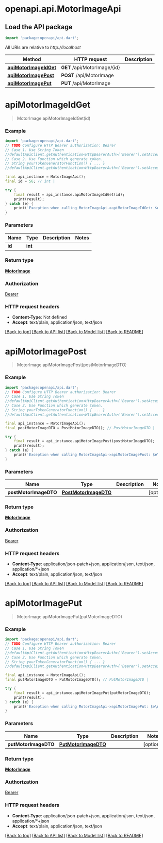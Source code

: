 # openapi.api.MotorImageApi

## Load the API package
```dart
import 'package:openapi/api.dart';
```

All URIs are relative to *http://localhost*

Method | HTTP request | Description
------------- | ------------- | -------------
[**apiMotorImageIdGet**](MotorImageApi.md#apimotorimageidget) | **GET** /api/MotorImage/{id} | 
[**apiMotorImagePost**](MotorImageApi.md#apimotorimagepost) | **POST** /api/MotorImage | 
[**apiMotorImagePut**](MotorImageApi.md#apimotorimageput) | **PUT** /api/MotorImage | 


# **apiMotorImageIdGet**
> MotorImage apiMotorImageIdGet(id)



### Example
```dart
import 'package:openapi/api.dart';
// TODO Configure HTTP Bearer authorization: Bearer
// Case 1. Use String Token
//defaultApiClient.getAuthentication<HttpBearerAuth>('Bearer').setAccessToken('YOUR_ACCESS_TOKEN');
// Case 2. Use Function which generate token.
// String yourTokenGeneratorFunction() { ... }
//defaultApiClient.getAuthentication<HttpBearerAuth>('Bearer').setAccessToken(yourTokenGeneratorFunction);

final api_instance = MotorImageApi();
final id = 56; // int | 

try {
    final result = api_instance.apiMotorImageIdGet(id);
    print(result);
} catch (e) {
    print('Exception when calling MotorImageApi->apiMotorImageIdGet: $e\n');
}
```

### Parameters

Name | Type | Description  | Notes
------------- | ------------- | ------------- | -------------
 **id** | **int**|  | 

### Return type

[**MotorImage**](MotorImage.md)

### Authorization

[Bearer](../README.md#Bearer)

### HTTP request headers

 - **Content-Type**: Not defined
 - **Accept**: text/plain, application/json, text/json

[[Back to top]](#) [[Back to API list]](../README.md#documentation-for-api-endpoints) [[Back to Model list]](../README.md#documentation-for-models) [[Back to README]](../README.md)

# **apiMotorImagePost**
> MotorImage apiMotorImagePost(postMotorImageDTO)



### Example
```dart
import 'package:openapi/api.dart';
// TODO Configure HTTP Bearer authorization: Bearer
// Case 1. Use String Token
//defaultApiClient.getAuthentication<HttpBearerAuth>('Bearer').setAccessToken('YOUR_ACCESS_TOKEN');
// Case 2. Use Function which generate token.
// String yourTokenGeneratorFunction() { ... }
//defaultApiClient.getAuthentication<HttpBearerAuth>('Bearer').setAccessToken(yourTokenGeneratorFunction);

final api_instance = MotorImageApi();
final postMotorImageDTO = PostMotorImageDTO(); // PostMotorImageDTO | 

try {
    final result = api_instance.apiMotorImagePost(postMotorImageDTO);
    print(result);
} catch (e) {
    print('Exception when calling MotorImageApi->apiMotorImagePost: $e\n');
}
```

### Parameters

Name | Type | Description  | Notes
------------- | ------------- | ------------- | -------------
 **postMotorImageDTO** | [**PostMotorImageDTO**](PostMotorImageDTO.md)|  | [optional] 

### Return type

[**MotorImage**](MotorImage.md)

### Authorization

[Bearer](../README.md#Bearer)

### HTTP request headers

 - **Content-Type**: application/json-patch+json, application/json, text/json, application/*+json
 - **Accept**: text/plain, application/json, text/json

[[Back to top]](#) [[Back to API list]](../README.md#documentation-for-api-endpoints) [[Back to Model list]](../README.md#documentation-for-models) [[Back to README]](../README.md)

# **apiMotorImagePut**
> MotorImage apiMotorImagePut(putMotorImageDTO)



### Example
```dart
import 'package:openapi/api.dart';
// TODO Configure HTTP Bearer authorization: Bearer
// Case 1. Use String Token
//defaultApiClient.getAuthentication<HttpBearerAuth>('Bearer').setAccessToken('YOUR_ACCESS_TOKEN');
// Case 2. Use Function which generate token.
// String yourTokenGeneratorFunction() { ... }
//defaultApiClient.getAuthentication<HttpBearerAuth>('Bearer').setAccessToken(yourTokenGeneratorFunction);

final api_instance = MotorImageApi();
final putMotorImageDTO = PutMotorImageDTO(); // PutMotorImageDTO | 

try {
    final result = api_instance.apiMotorImagePut(putMotorImageDTO);
    print(result);
} catch (e) {
    print('Exception when calling MotorImageApi->apiMotorImagePut: $e\n');
}
```

### Parameters

Name | Type | Description  | Notes
------------- | ------------- | ------------- | -------------
 **putMotorImageDTO** | [**PutMotorImageDTO**](PutMotorImageDTO.md)|  | [optional] 

### Return type

[**MotorImage**](MotorImage.md)

### Authorization

[Bearer](../README.md#Bearer)

### HTTP request headers

 - **Content-Type**: application/json-patch+json, application/json, text/json, application/*+json
 - **Accept**: text/plain, application/json, text/json

[[Back to top]](#) [[Back to API list]](../README.md#documentation-for-api-endpoints) [[Back to Model list]](../README.md#documentation-for-models) [[Back to README]](../README.md)

